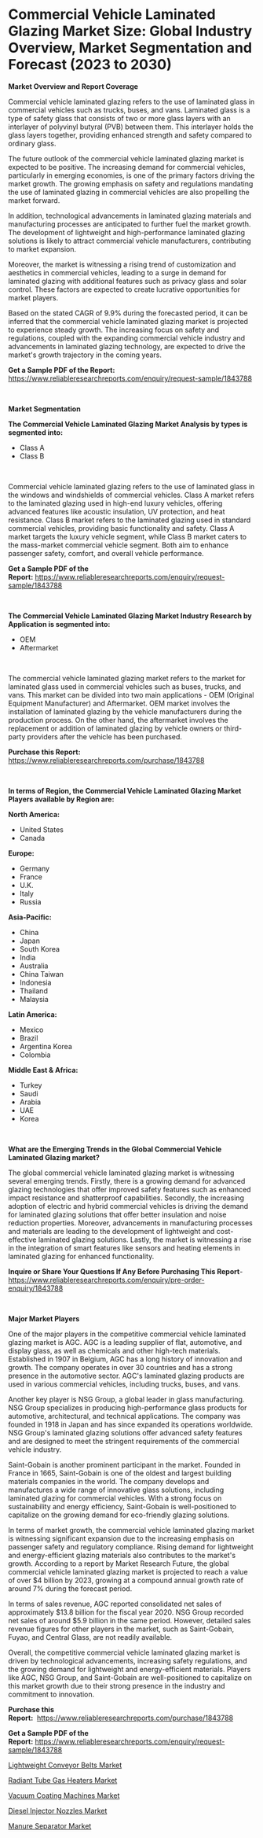 <p><h1>Commercial Vehicle Laminated Glazing Market Size: Global Industry Overview, Market Segmentation and Forecast (2023 to 2030)</h1></p><p><strong>Market Overview and Report Coverage</strong></p>
<p><p>Commercial vehicle laminated glazing refers to the use of laminated glass in commercial vehicles such as trucks, buses, and vans. Laminated glass is a type of safety glass that consists of two or more glass layers with an interlayer of polyvinyl butyral (PVB) between them. This interlayer holds the glass layers together, providing enhanced strength and safety compared to ordinary glass.</p><p>The future outlook of the commercial vehicle laminated glazing market is expected to be positive. The increasing demand for commercial vehicles, particularly in emerging economies, is one of the primary factors driving the market growth. The growing emphasis on safety and regulations mandating the use of laminated glazing in commercial vehicles are also propelling the market forward.</p><p>In addition, technological advancements in laminated glazing materials and manufacturing processes are anticipated to further fuel the market growth. The development of lightweight and high-performance laminated glazing solutions is likely to attract commercial vehicle manufacturers, contributing to market expansion.</p><p>Moreover, the market is witnessing a rising trend of customization and aesthetics in commercial vehicles, leading to a surge in demand for laminated glazing with additional features such as privacy glass and solar control. These factors are expected to create lucrative opportunities for market players.</p><p>Based on the stated CAGR of 9.9% during the forecasted period, it can be inferred that the commercial vehicle laminated glazing market is projected to experience steady growth. The increasing focus on safety and regulations, coupled with the expanding commercial vehicle industry and advancements in laminated glazing technology, are expected to drive the market's growth trajectory in the coming years.</p></p>
<p><strong>Get a Sample PDF of the Report:</strong> <a href="https://www.reliableresearchreports.com/enquiry/request-sample/1843788">https://www.reliableresearchreports.com/enquiry/request-sample/1843788</a></p>
<p>&nbsp;</p>
<p><strong>Market Segmentation</strong></p>
<p><strong>The Commercial Vehicle Laminated Glazing Market Analysis by types is segmented into:</strong></p>
<p><ul><li>Class A</li><li>Class B</li></ul></p>
<p>&nbsp;</p>
<p><p>Commercial vehicle laminated glazing refers to the use of laminated glass in the windows and windshields of commercial vehicles. Class A market refers to the laminated glazing used in high-end luxury vehicles, offering advanced features like acoustic insulation, UV protection, and heat resistance. Class B market refers to the laminated glazing used in standard commercial vehicles, providing basic functionality and safety. Class A market targets the luxury vehicle segment, while Class B market caters to the mass-market commercial vehicle segment. Both aim to enhance passenger safety, comfort, and overall vehicle performance.</p></p>
<p><strong>Get a Sample PDF of the Report:</strong>&nbsp;<a href="https://www.reliableresearchreports.com/enquiry/request-sample/1843788">https://www.reliableresearchreports.com/enquiry/request-sample/1843788</a></p>
<p>&nbsp;</p>
<p><strong>The Commercial Vehicle Laminated Glazing Market Industry Research by Application is segmented into:</strong></p>
<p><ul><li>OEM</li><li>Aftermarket</li></ul></p>
<p>&nbsp;</p>
<p><p>The commercial vehicle laminated glazing market refers to the market for laminated glass used in commercial vehicles such as buses, trucks, and vans. This market can be divided into two main applications - OEM (Original Equipment Manufacturer) and Aftermarket. OEM market involves the installation of laminated glazing by the vehicle manufacturers during the production process. On the other hand, the aftermarket involves the replacement or addition of laminated glazing by vehicle owners or third-party providers after the vehicle has been purchased.</p></p>
<p><strong>Purchase this Report:</strong>&nbsp; <a href="https://www.reliableresearchreports.com/purchase/1843788">https://www.reliableresearchreports.com/purchase/1843788</a></p>
<p>&nbsp;</p>
<p><strong>In terms of Region, the Commercial Vehicle Laminated Glazing Market Players available by Region are:</strong></p>
<p>
    <p> <strong> North America: </strong>
        <ul>
            <li>United States</li>
            <li>Canada</li>
        </ul>
        </p> 
    <p> <strong> Europe: </strong>
        <ul>
            <li>Germany</li>
            <li>France</li>
            <li>U.K.</li>
            <li>Italy</li>
            <li>Russia</li>
        </ul>
        </p> 
    <p> <strong> Asia-Pacific: </strong>
        <ul>
            <li>China</li>
            <li>Japan</li>
            <li>South Korea</li>
            <li>India</li>
            <li>Australia</li>
            <li>China Taiwan</li>
            <li>Indonesia</li>
            <li>Thailand</li>
            <li>Malaysia</li>
        </ul>
        </p> 
    <p> <strong> Latin America: </strong>
        <ul>
            <li>Mexico</li>
            <li>Brazil</li>
            <li>Argentina Korea</li>
            <li>Colombia</li>
        </ul>
        </p> 
    <p> <strong> Middle East & Africa: </strong>
        <ul>
            <li>Turkey</li>
            <li>Saudi</li>
            <li>Arabia</li>
            <li>UAE</li>
            <li>Korea</li>
        </ul>
    </p>
    </p>
<p>&nbsp;</p>
<p><strong>What are the Emerging Trends in the Global Commercial Vehicle Laminated Glazing market?</strong></p>
<p><p>The global commercial vehicle laminated glazing market is witnessing several emerging trends. Firstly, there is a growing demand for advanced glazing technologies that offer improved safety features such as enhanced impact resistance and shatterproof capabilities. Secondly, the increasing adoption of electric and hybrid commercial vehicles is driving the demand for laminated glazing solutions that offer better insulation and noise reduction properties. Moreover, advancements in manufacturing processes and materials are leading to the development of lightweight and cost-effective laminated glazing solutions. Lastly, the market is witnessing a rise in the integration of smart features like sensors and heating elements in laminated glazing for enhanced functionality.</p></p>
<p><strong>Inquire or Share Your Questions If Any Before Purchasing This Report</strong>- <a href="https://www.reliableresearchreports.com/enquiry/pre-order-enquiry/1843788">https://www.reliableresearchreports.com/enquiry/pre-order-enquiry/1843788</a></p>
<p>&nbsp;</p>
<p><strong>Major Market Players</strong></p>
<p><p>One of the major players in the competitive commercial vehicle laminated glazing market is AGC. AGC is a leading supplier of flat, automotive, and display glass, as well as chemicals and other high-tech materials. Established in 1907 in Belgium, AGC has a long history of innovation and growth. The company operates in over 30 countries and has a strong presence in the automotive sector. AGC's laminated glazing products are used in various commercial vehicles, including trucks, buses, and vans.</p><p>Another key player is NSG Group, a global leader in glass manufacturing. NSG Group specializes in producing high-performance glass products for automotive, architectural, and technical applications. The company was founded in 1918 in Japan and has since expanded its operations worldwide. NSG Group's laminated glazing solutions offer advanced safety features and are designed to meet the stringent requirements of the commercial vehicle industry.</p><p>Saint-Gobain is another prominent participant in the market. Founded in France in 1665, Saint-Gobain is one of the oldest and largest building materials companies in the world. The company develops and manufactures a wide range of innovative glass solutions, including laminated glazing for commercial vehicles. With a strong focus on sustainability and energy efficiency, Saint-Gobain is well-positioned to capitalize on the growing demand for eco-friendly glazing solutions.</p><p>In terms of market growth, the commercial vehicle laminated glazing market is witnessing significant expansion due to the increasing emphasis on passenger safety and regulatory compliance. Rising demand for lightweight and energy-efficient glazing materials also contributes to the market's growth. According to a report by Market Research Future, the global commercial vehicle laminated glazing market is projected to reach a value of over $4 billion by 2023, growing at a compound annual growth rate of around 7% during the forecast period.</p><p>In terms of sales revenue, AGC reported consolidated net sales of approximately $13.8 billion for the fiscal year 2020. NSG Group recorded net sales of around $5.9 billion in the same period. However, detailed sales revenue figures for other players in the market, such as Saint-Gobain, Fuyao, and Central Glass, are not readily available.</p><p>Overall, the competitive commercial vehicle laminated glazing market is driven by technological advancements, increasing safety regulations, and the growing demand for lightweight and energy-efficient materials. Players like AGC, NSG Group, and Saint-Gobain are well-positioned to capitalize on this market growth due to their strong presence in the industry and commitment to innovation.</p></p>
<p><strong>Purchase this Report:</strong>&nbsp;&nbsp;<a href="https://www.reliableresearchreports.com/purchase/1843788">https://www.reliableresearchreports.com/purchase/1843788</a></p>
<p></p>
<p><strong>Get a Sample PDF of the Report:</strong>&nbsp;<a href="https://www.reliableresearchreports.com/enquiry/request-sample/1843788">https://www.reliableresearchreports.com/enquiry/request-sample/1843788</a></p>
<p><p><a href="https://www.linkedin.com/pulse/lightweight-conveyor-belts-market-size-share-amp-trends-analysis-ltdye/">Lightweight Conveyor Belts Market</a></p><p><a href="https://www.linkedin.com/pulse/decoding-radiant-tube-gas-heaters-market-deep-dive-latest-jmyee/">Radiant Tube Gas Heaters Market</a></p><p><a href="https://www.linkedin.com/pulse/vacuum-coating-machines-market-research-report-unlocks-analysis-wzt6e/">Vacuum Coating Machines Market</a></p><p><a href="https://medium.com/@dioncollins8227/diesel-injector-nozzles-market-size-and-market-trends-complete-industry-overview-2023-to-2030-d09312a0bc65">Diesel Injector Nozzles Market</a></p><p><a href="https://medium.com/@entelabrahimi1961/manure-separator-market-share-evolution-and-market-growth-trends-2023-2030-328c15da16de">Manure Separator Market</a></p></p>
